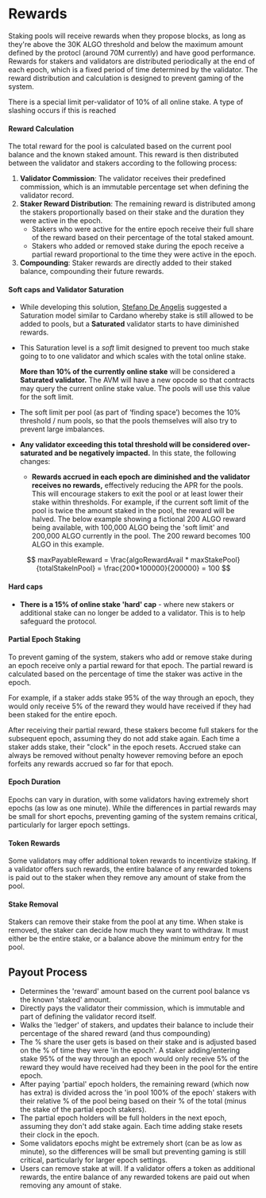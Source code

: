 # Rewards

Staking pools will receive rewards when they propose blocks, as long as they're above the 30K ALGO threshold and below the maximum amount defined by the protocl (around 70M currently) and have good performance. Rewards for stakers and validators are distributed periodically at the end of each epoch, which is a fixed period of time determined by the validator. The reward distribution and calculation is designed to prevent gaming of the system.

There is a special limit per-validator of 10% of all online stake.  A type of slashing occurs if this is reached

#### Reward Calculation

The total reward for the pool is calculated based on the current pool balance and the known staked amount. This reward is then distributed between the validator and stakers according to the following process:

1. **Validator Commission**: The validator receives their predefined commission, which is an immutable percentage set when defining the validator record.
2. **Staker Reward Distribution**: The remaining reward is distributed among the stakers proportionally based on their stake and the duration they were active in the epoch.
   * Stakers who were active for the entire epoch receive their full share of the reward based on their percentage of the total staked amount.
   * Stakers who added or removed stake during the epoch receive a partial reward proportional to the time they were active in the epoch.
3. **Compounding**: Staker rewards are directly added to their staked balance, compounding their future rewards.

#### Soft caps and Validator Saturation

* While developing this solution, [Stefano De Angelis](https://twitter.com/\_deanste) suggested a Saturation model similar to Cardano whereby stake is still allowed to be added to pools, but a **Saturated** validator starts to have diminished rewards. &#x20;
*   This Saturation level is a _soft_ limit designed to prevent too much stake going to to one validator and which scales with the total online stake.

    **More than 10% of the currently online stake** will be considered a **Saturated validator.**  The AVM  will have a new opcode so that contracts may query the current online stake value.  The pools will use this value for the soft limit.
* The soft limit per pool (as part of ‘finding space’) becomes the 10% threshold / num pools, so that the pools themselves will also try to prevent large imbalances.
* **Any validator exceeding this total threshold will be considered over-saturated and be negatively impacted.**  In this state, the following changes:
  * **Rewards accrued in each epoch are diminished and the validator receives no rewards,** effectively reducing the APR for the pools.  This will encourage stakers to exit the pool or at least lower their stake within thresholds.  For example, if the current soft limit of the pool is twice the amount staked in the pool, the reward will be halved.  The below example showing a fictional 200 ALGO reward being available, with 100,000 ALGO being the 'soft limit' and 200,000 ALGO currently in the pool.  The 200 reward becomes 100 ALGO in this example.

$$
maxPayableReward = \frac{algoRewardAvail * maxStakePool}{totalStakeInPool} = \frac{200*100000}{200000} = 100
$$

#### Hard caps

* **There is a 15% of online stake 'hard' cap** - where new stakers or additional stake can no longer be added to a validator.  This is to help safeguard the protocol.

#### Partial Epoch Staking

To prevent gaming of the system, stakers who add or remove stake during an epoch receive only a partial reward for that epoch. The partial reward is calculated based on the percentage of time the staker was active in the epoch.

For example, if a staker adds stake 95% of the way through an epoch, they would only receive 5% of the reward they would have received if they had been staked for the entire epoch.

After receiving their partial reward, these stakers become full stakers for the subsequent epoch, assuming they do not add stake again. Each time a staker adds stake, their "clock" in the epoch resets.  Accrued stake can always be removed without penalty however removing before an epoch forfeits any rewards accrued so far for that epoch.

#### Epoch Duration

Epochs can vary in duration, with some validators having extremely short epochs (as low as one minute). While the differences in partial rewards may be small for short epochs, preventing gaming of the system remains critical, particularly for larger epoch settings.

#### Token Rewards

Some validators may offer additional token rewards to incentivize staking. If a validator offers such rewards, the entire balance of any rewarded tokens is paid out to the staker when they remove any amount of stake from the pool.

#### Stake Removal

Stakers can remove their stake from the pool at any time. When stake is removed, the staker can decide how much they want to withdraw. It must either be the entire stake, or a balance above the minimum entry for the pool.&#x20;

## Payout Process

* Determines the 'reward' amount based on the current pool balance vs the known 'staked' amount.
* Directly pays the validator their commission, which is immutable and part of defining the validator record itself.
* Walks the 'ledger' of stakers, and updates their balance to include their percentage of the shared reward (and thus compounding)
* The % share the user gets is based on their stake and is adjusted based on the % of time they were 'in the epoch'. A staker adding/entering stake 95% of the way through an epoch would only receive 5% of the reward they would have received had they been in the pool for the entire epoch.
* After paying 'partial' epoch holders, the remaining reward (which now has extra) is divided across the 'in pool 100% of the epoch' stakers with their relative % of the pool being based on their % of the total (minus the stake of the partial epoch stakers).
* The partial epoch holders will be full holders in the next epoch, assuming they don't add stake again. Each time adding stake resets their clock in the epoch.
* Some validators epochs might be extremely short (can be as low as minute), so the differences will be small but preventing gaming is still critical, particularly for larger epoch settings.
* Users can remove stake at will.  If a validator offers a token as additional rewards, the entire balance of any rewarded tokens are paid out when removing any amount of stake.

